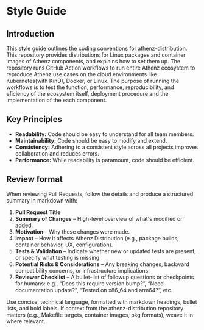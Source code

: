 # Style Guide

## Introduction

This style guide outlines the coding conventions for athenz-distribution.
This repository provides distributions for Linux packages and container images of Athenz components, and explains how to set them up.
The repository runs GitHub Action workflows to run entire Athenz ecosystem to reproduce Athenz use cases on the cloud environments like Kubernetes(with KinD), Docker, or Linux.
The purpose of running the workflows is to test the function, performance, reproducibility, and eficiency of the ecosystem itself, deployment procedure and the implementation of the each component.

## Key Principles

* **Readability:** Code should be easy to understand for all team members.
* **Maintainability:** Code should be easy to modify and extend.
* **Consistency:** Adhering to a consistent style across all projects improves
  collaboration and reduces errors.
* **Performance:** While readability is paramount, code should be efficient.

## Review format

When reviewing Pull Requests, follow the details and produce a structured summary in markdown with:

1. **Pull Request Title**  
2. **Summary of Changes** – High-level overview of what's modified or added.  
3. **Motivation** – Why these changes were made.  
4. **Impact** – How it affects Athenz Distribution (e.g., package builds, container behavior, UX, configuration).  
5. **Tests & Validation** – Indicate whether new or updated tests are present, or specify what testing is missing.  
6. **Potential Risks & Considerations** – Any breaking changes, backward compatibility concerns, or infrastructure implications.  
7. **Reviewer Checklist** – A bullet-list of followup questions or checkpoints for humans: e.g., “Does this require version bump?”, “Need documentation update?”, “Tested on x86_64 and arm64?”, etc.

Use concise, technical language, formatted with markdown headings, bullet lists, and bold labels. If context from the athenz-distribution repository matters (e.g., Makefile targets, container images, pkg formats), weave it in where relevant.

